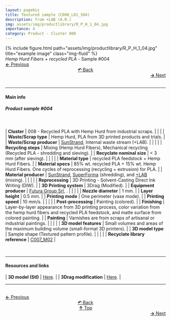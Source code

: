 ```yaml
---
layout: pagebis
title: Textured sample (C008_L01_S04)
description: from +LAB (A.R.)
img: assets/img/productlibrary/R_P_H_1_04.jpg
importance: 4
category: Product - Cluster 008
---
```

<div class="row">
    <div class="col-sm mt-3 mt-md-0">
        {% include figure.html path="assets/img/productlibrary/R_P_H_1_04.jpg" title="example image" class="img-fluid" %}
    </div>
</div>
<div class="caption">
    <i>Hemp Hurd Fibers + recycled PLA</i> - Sample #004
</div>

<div class="row justify-content-sm-center">
    <div class="col-sm-4 mt-3 mt-md-0" style="text-align:left">
  <a href="/projects/ProLi_C008_L01_S03/" target="_self"><b>←</b> Previous</a>
    </div>
    <div class="col-sm-4 mt-3 mt-md-0" style="text-align:center">
  <a href="/productlibrary/" target="_self"><b>↶</b> Back</a>
    </div>
    <div class="col-sm-4 mt-3 mt-md-0" style="text-align:right">
        <td align="right"><a href="/projects/ProLi_C008_L01_S05/" target="_self"><b>→</b> Next</a></td>
    </div>
</div>
<br>

<hr>
<h4><b>Main info</b></h4>
<h5>Product sample #004</h5>
<br>

| <b>Cluster</b>       | 008 - Recycled PLA with Hemp Hurd from industrial scraps. |
|    |     |
| <b>Waste/Scrap type</b>       | Hemp Hurd, PLA from 3D printed products and trials.     |
| <b>Waste/Scrap producer</b>    | [SunStrand](https://www.linkedin.com/company/sunstrand/?originalSubdomain=it), Internal waste stream (+LAB).   |
|    |     |
| <b>Recycling steps</b>      | Mixing (Hemp Hurd Fibers), Mechanical recycling (Recycled PLA - shredding and sieving).     |
| <b>Recyclate nominal size</b>       | < 3 mm (after sieving).    |
|    |     |
| <b>Material type</b>      | recycled PLA feedstock + Hemp Hurd Fibers. |
| <b>Material specs</b>       | 85% wt. recycled PLA + 15% wt. Hemp Hurd Fibers. One cycles of reprocessing (recycling + extrusion) for PLA.    |
| <b>Material producer</b>   | [SunStrand](https://www.linkedin.com/company/sunstrand/?originalSubdomain=it), [SuperForma](https://superforma.xyz/) (shredding), and [+LAB](piulab.it) (mixing).     |
|    |     |
| <b>Reprocessing</b>      | 3D Printing - Solvent-Casting Direct Ink Writing (DIW). |
| <b>3D Printing system</b>      | 3Drag (Modified).    |
| <b>Equipment producer</b>   | [Futura Group Srl](https://www.futuragroupsrl.it/), .   |
|    |     |
| <b>Nozzle diameter</b>      | 1 mm. |
| <b>Layer height</b>      | 0.5 mm.    |
| <b>Printing mode</b>   | One perimeter (vase mode).   |
| <b>Printing speed</b>   | 10 mm/s.  |
|    |     |
| <b>Post-processing</b>   | Painting (colored).    |
| <b>Finishing</b>      | Layer-by-layer appearance from 3D printing process, color variation from the hemp hurd fibers and recycled PLA feedstock, and matte surface from colored painting.    |
| <b>Painting</b>    | Varnishes are from scraps of artisanal or industrial paintings.   |
|    |     |
| <b>3D model features</b>      | Small volumes and areas of the maximum building volume (small-format 3D printers).    |
| <b>3D model type</b>      | Sample shape (Textured pattern profile).    |
|    |     |
| <b>Recyclate library reference</b>    | <a href="/projects/RecLi_C007_M02/" target="_blank">C007_M02</a>     |

<br>
<hr>
<h4><b>Resources and links</b></h4>

| <b>3D model (Stl)</b>       | [Here](https://osf.io/rwafy/files/osfstorage/651bde84333aef0868d70296 ).   |
| <b>3Drag modification</b>       | [Here](https://doi.org/10.5281/zenodo.4295839 ).   |

<hr>

<br>
<div class="row justify-content-sm-center">
    <div class="col-sm-3 mt-3 mt-md-0" style="text-align:left">
  <a href="/projects/ProLi_C008_L01_S03/" target="_self"><b>←</b> Previous</a>
    </div>
    <div class="col-sm-3 mt-3 mt-md-0" style="text-align:center">
  <a href="/productlibrary/" target="_self"><b>↶</b> Back</a>
    </div>
    <div class="col-sm-3 mt-3 mt-md-0" style="text-align:center">
  <a href="#" target="_self"><b>↑</b> Top</a>
    </div>
    <div class="col-sm-3 mt-3 mt-md-0" style="text-align:right">
        <td align="right"><a href="/projects/ProLi_C008_L01_S05/" target="_self"><b>→</b> Next</a></td>
    </div>
</div>

